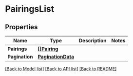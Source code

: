 # PairingsList

## Properties
Name | Type | Description | Notes
------------ | ------------- | ------------- | -------------
**Pairings** | [**[]Pairing**](Pairing.md) |  | 
**Pagination** | [**PaginationData**](PaginationData.md) |  | 

[[Back to Model list]](../README.md#documentation-for-models) [[Back to API list]](../README.md#documentation-for-api-endpoints) [[Back to README]](../README.md)


